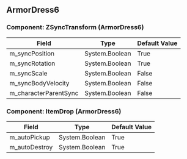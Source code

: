 ## ArmorDress6

### Component: ZSyncTransform (ArmorDress6)

|Field|Type|Default Value|
|-----|----|-------------|
|m_syncPosition|System.Boolean|True|
|m_syncRotation|System.Boolean|True|
|m_syncScale|System.Boolean|False|
|m_syncBodyVelocity|System.Boolean|False|
|m_characterParentSync|System.Boolean|False|

### Component: ItemDrop (ArmorDress6)

|Field|Type|Default Value|
|-----|----|-------------|
|m_autoPickup|System.Boolean|True|
|m_autoDestroy|System.Boolean|True|

